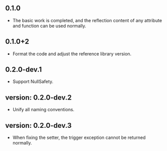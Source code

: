 ## 0.1.0

- The basic work is completed, and the reflection content of any attribute and function can be used normally.

## 0.1.0+2

- Format the code and adjust the reference library version.

## 0.2.0-dev.1

- Support NullSafety.

## version: 0.2.0-dev.2

- Unify all naming conventions.

## version: 0.2.0-dev.3

- When fixing the setter, the trigger exception cannot be returned normally.